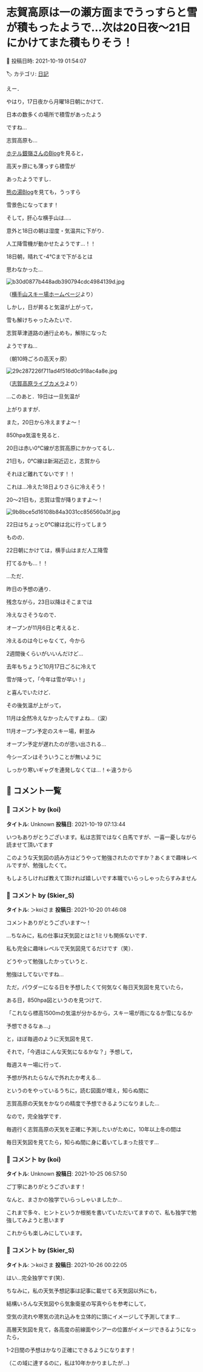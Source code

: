# 志賀高原は一の瀬方面までうっすらと雪が積もったようで…次は20日夜～21日にかけてまた積もりそう！

📅 投稿日時: 2021-10-19 01:54:07

🏷️ カテゴリ: [日記](cc4b5682fb7b8b144980957a978653fb0.md)

えー．


やはり，17日夜から月曜18日朝にかけて．


日本の数多くの場所で積雪があったよう


ですね…





志賀高原も…


[ホテル銀嶺さんのBlog](http://shigakogen-ginrei.com/blog-entry-2849.html)を見ると，


高天ヶ原にも薄っすら積雪が


あったようですし．


[熊の湯Blog](https://ameblo.jp/kumakumanoyu/entry-12704377660.html)を見ても，うっすら


雪景色になってます！





そして，肝心な横手山は…．


意外と18日の朝は湿度・気温共に下がり．


人工降雪機が動かせたようです…！！


18日朝，晴れて-4℃まで下がるとは


思わなかった…




![b30d0877b448adb390794cdc4984139d.jpg](images/b30d0877b448adb390794cdc4984139d.jpg)




（[横手山スキー場ホームページ](https://yokoteyama2307.com/news/16297/)より）





しかし，日が昇ると気温が上がって，


雪も解けちゃったみたいで．


志賀草津道路の通行止めも，解除になった


ようですね…


（朝10時ごろの高天ヶ原）




![29c287226f711ad4f516d0c918ac4a8e.jpg](images/29c287226f711ad4f516d0c918ac4a8e.jpg)




（[志賀高原ライブカメラ](www.shigakogen.gr.jp/live/live_camera_manmosu.html)より）





…このあと．19日は一旦気温が


上がりますが．


また，20日から冷えますよ～！





850hpa気温を見ると．


20日は赤い0℃線が志賀高原にかかってるし．


21日も，0℃線は新潟近辺と，志賀から


それほど離れてないです！！


これは…冷えた18日よりさらに冷えそう！


20～21日も，志賀は雪が降りますよ～！




![9b8bce5d16108b84a3031cc856560a3f.jpg](images/9b8bce5d16108b84a3031cc856560a3f.jpg)




22日はちょっと0℃線は北に行ってしまう


ものの．


22日朝にかけては，横手山はまだ人工降雪


打てるかも…！！





…ただ．


昨日の予想の通り．


残念ながら，23日以降はそこまでは


冷えなさそうなので．


オープンが11月6日と考えると．


冷えるのは今じゃなくて，今から


2週間後くらいがいいんだけど…





去年もちょうど10月17日ごろに冷えて


雪が降って，「今年は雪が早い！」


と喜んでいたけど．


その後気温が上がって，


11月は全然冷えなかったんですよね…（涙）


11月オープン予定のスキー場，軒並み


オープン予定が遅れたのが思い出される…





今シーズンはそういうことが無いように


しっかり寒いギャグを連発しなくては…！←違うから

## 💬 コメント一覧

### 💬 コメント by (koi)
**タイトル**: Unknown
**投稿日**: 2021-10-19 07:13:44

いつもありがとうございます。私は志賀ではなく白馬ですが、一喜一憂しながら読ませて頂いてます



このような天気図の読み方はどうやって勉強されたのですか？あくまで趣味レベルですが、勉強したくて。



もしよろしければ教えて頂ければ嬉しいです本職でいらっしゃったらすみません

### 💬 コメント by (Skier_S)
**タイトル**: ＞koiさま
**投稿日**: 2021-10-20 01:46:08

コメントありがとうございます～！

…ちなみに，私の仕事は天気図とはと1ミリも関係ないです．

私も完全に趣味レベルで天気図見てるだけです（笑）．



どうやって勉強したかっていうと．

勉強はしてないですね…

ただ，パウダーになる日を予想したくて何気なく毎日天気図を見ていたら，

ある日，850hpa図というのを見つけて．

「これなら標高1500mの気温が分かるから，スキー場が雨になるか雪になるか

予想できるなぁ…」

と，ほぼ毎週のように天気図を見て．

それで，「今週はこんな天気になるかな？」予想して，

毎週スキー場に行って．

予想が外れたらなんで外れたか考える…

というのをやっているうちに，読む図面が増え，知らぬ間に

志賀高原の天気をかなりの精度で予想できるようになりました…



なので，完全独学です．

毎週行く志賀高原の天気を正確に予測したいがために，10年以上冬の間は

毎日天気図を見てたら，知らぬ間に身に着いてしまった技です…

### 💬 コメント by (koi)
**タイトル**: Unknown
**投稿日**: 2021-10-25 06:57:50

ご丁寧にありがとうございます！

なんと、まさかの独学でいらっしゃいましたか…

これまで多々、ヒントというか根拠を書いていただいてますので、私も独学で勉強してみようと思います



これからも楽しみにしています。

### 💬 コメント by (Skier_S)
**タイトル**: ＞koiさま
**投稿日**: 2021-10-26 00:22:05

はい…完全独学です(笑)．

ちなみに，私の天気予想記事は記事に載せてる天気図以外にも，

結構いろんな天気図やら気象衛星の写真やらを参考にして，

空気の流れや寒気の流れ込みを立体的に頭にイメージして予測してます…

高層天気図を見て，各高度の前線面やシアーの位置がイメージできるようになったら，

1-2日間の予想はかなり正確にできるようになります！

（この域に達するのに，私は10年かかりましたが…)

